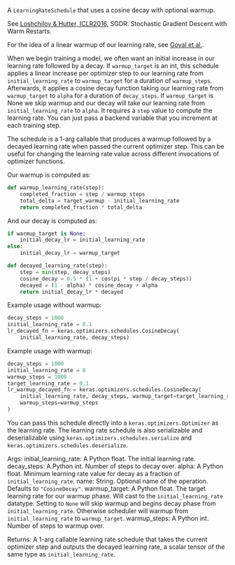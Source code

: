 A `LearningRateSchedule` that uses a cosine decay with optional warmup.

See [Loshchilov & Hutter, ICLR2016](https://arxiv.org/abs/1608.03983),
SGDR: Stochastic Gradient Descent with Warm Restarts.

For the idea of a linear warmup of our learning rate,
see [Goyal et al.](https://arxiv.org/pdf/1706.02677.pdf).

When we begin training a model, we often want an initial increase in our
learning rate followed by a decay. If `warmup_target` is an int, this
schedule applies a linear increase per optimizer step to our learning rate
from `initial_learning_rate` to `warmup_target` for a duration of
`warmup_steps`. Afterwards, it applies a cosine decay function taking our
learning rate from `warmup_target` to `alpha` for a duration of
`decay_steps`. If `warmup_target` is None we skip warmup and our decay
will take our learning rate from `initial_learning_rate` to `alpha`.
It requires a `step` value to  compute the learning rate. You can
just pass a backend variable that you increment at each training step.

The schedule is a 1-arg callable that produces a warmup followed by a
decayed learning rate when passed the current optimizer step. This can be
useful for changing the learning rate value across different invocations of
optimizer functions.

Our warmup is computed as:

```python
def warmup_learning_rate(step):
    completed_fraction = step / warmup_steps
    total_delta = target_warmup - initial_learning_rate
    return completed_fraction * total_delta
```

And our decay is computed as:

```python
if warmup_target is None:
    initial_decay_lr = initial_learning_rate
else:
    initial_decay_lr = warmup_target

def decayed_learning_rate(step):
    step = min(step, decay_steps)
    cosine_decay = 0.5 * (1 + cos(pi * step / decay_steps))
    decayed = (1 - alpha) * cosine_decay + alpha
    return initial_decay_lr * decayed
```

Example usage without warmup:

```python
decay_steps = 1000
initial_learning_rate = 0.1
lr_decayed_fn = keras.optimizers.schedules.CosineDecay(
    initial_learning_rate, decay_steps)
```

Example usage with warmup:

```python
decay_steps = 1000
initial_learning_rate = 0
warmup_steps = 1000
target_learning_rate = 0.1
lr_warmup_decayed_fn = keras.optimizers.schedules.CosineDecay(
    initial_learning_rate, decay_steps, warmup_target=target_learning_rate,
    warmup_steps=warmup_steps
)
```

You can pass this schedule directly into a `keras.optimizers.Optimizer`
as the learning rate. The learning rate schedule is also serializable and
deserializable using `keras.optimizers.schedules.serialize` and
`keras.optimizers.schedules.deserialize`.

Args:
    initial_learning_rate: A Python float. The initial learning rate.
    decay_steps: A Python int. Number of steps to decay over.
    alpha: A Python float. Minimum learning rate value for decay as a
        fraction of `initial_learning_rate`.
    name: String. Optional name of the operation.  Defaults to
        `"CosineDecay"`.
    warmup_target: A Python float. The target learning rate for our
        warmup phase. Will cast to the `initial_learning_rate` datatype.
        Setting to `None` will skip warmup and begins decay phase from
        `initial_learning_rate`. Otherwise scheduler will warmup from
        `initial_learning_rate` to `warmup_target`.
    warmup_steps: A Python int. Number of steps to warmup over.

Returns:
    A 1-arg callable learning rate schedule that takes the current optimizer
    step and outputs the decayed learning rate, a scalar tensor of the
    same type as `initial_learning_rate`.
